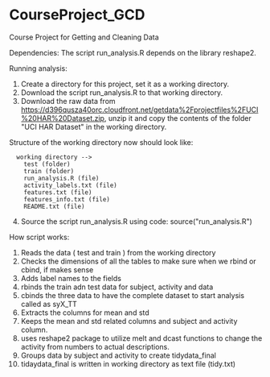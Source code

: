 CourseProject_GCD
=================

Course Project for Getting and Cleaning Data

Dependencies: 
The script run_analysis.R depends on the library reshape2. 


Running analysis: 

1. Create a directory for this project, set it as a working directory.
2. Download the script run_analysis.R to that working directory.
3. Download the raw data from https://d396qusza40orc.cloudfront.net/getdata%2Fprojectfiles%2FUCI%20HAR%20Dataset.zip, unzip it and copy the contents of the folder "UCI HAR Dataset" in the working directory.

Structure of the working directory now should look like:

      working directory -->
        test (folder)
        train (folder)
        run_analysis.R (file)
        activity_labels.txt (file)
        features.txt (file)
        features_info.txt (file)
        README.txt (file)

4. Source the script run_analysis.R using code: source("run_analysis.R")


How script works:

1. Reads the data ( test and train ) from the working directory
2. Checks the dimensions of all the tables to make sure when we rbind or cbind, if makes sense
3. Adds label names to the fields
4. rbinds the train adn test data for subject, activity and data
5. cbinds the three data to have the complete dataset to start analysis called as syX_TT
6. Extracts the columns for mean and std
7. Keeps the mean and std related columns and subject and activity column.
8. uses reshape2 package to utilize melt and dcast functions to change the activity from numbers to actual descriptions.
9. Groups data by subject and activity to create tidydata_final
10. tidaydata_final is written in working directory as text file (tidy.txt)
